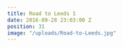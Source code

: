 ```yaml
---
title: Road to Leeds 1
date: 2016-09-28 23:03:00 Z
position: 31
image: "/uploads/Road-to-Leeds.jpg"
---
```


